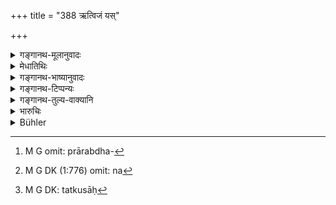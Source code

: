 +++
title = "388 ऋत्विजं यस्"

+++

<details><summary>गङ्गानथ-मूलानुवादः</summary>

If a sacrificer forsakes an officiating priest, and if an officiating priest forsakes a sacrificer,—each being capable of doing the work and free from disqualifications,—their punishment is one hundred each—(388).
</details>

<details><summary>मेधातिथिः</summary>

यज्ञे कर्मकर **ऋत्विक्**, होतोद्गात्रादिः । यद्य् अपि वरणोत्तरकालम् आ प्रयोगसमाप्तेस् तद्व्यपदेशस् तथाप्य् अत्र प्रारब्धकर्मणोर्[^३१०] इतरेतरत्यागे न[^३११] विधिर् अयम्, किं तर्हि प्राग् वरणात् । भूतपूर्वगत्या ऋत्विग्व्यवहारः । यः प्रयोगान्तरे वृतः स एव शक्तः प्रयोगान्तरे ऽपि वरितव्यः । न केवलं पूर्ववृतस्यायम् अत्यागः, किं तर्हि तत्पित्रादिभिर् अपि । तथाहि "पूर्वो जुष्टः स्वयंवृतः" (न्स्म् ३.१०) इति नारदः । न चायम् ऐकपुरुषिको नियमः । किं तर्हि कुलधर्मो ऽयम् । तथा च महाभारते संवर्तमरुत्तीयेषु प्रपञ्चितम् । तेन तत्कुलाः[^३१२] पित्रादिभिर् ऋत्विजो वृतास् त एव वरीतव्याः । 


[^३१२]:
     M G DK: tatkusāḥ


[^३११]:
     M G DK (1:776) omit: na


[^३१०]:
     M G omit: prārabdha-

- याजनकानाम् अप्य् एष एव विधिः । तैर् अपि ते योजनीयाः । **ऋत्विजं** कृतार्त्विज्यं तत्कुलीनं वान्यं यो न वृणीत यियक्षुः, अपि त्व् अन्यं याजकम् अर्थयेत् । **शक्तं कर्मणि** यज्ञे प्रयोगज्ञम् **अदुष्टम्** अभिशंसनाङ्गवैकल्यादिभिर् दोषैर् अयुक्तम् । एवम् ईदृश एवर्त्विग् अर्थ्यमानो यदि नाङ्गीकुर्याद् याजकत्वम् **अदुष्टम्** एभिर् एव दोषैर् अनाक्रान्तं याज्यं **शक्तं** विद्वत्तया च । तादृशे त्यागे **तयोः शतं दण्डः** । ऋत्विक् शतं दाप्यो **याज्यं** त्यजन्, **याज्य ऋत्विजम्** । 

न केवलम् अयम् ऋत्विग्याजकधर्मः, शिष्याचार्ययोर् अपि । तथा च गौतमः- "अथायाजकाव्[^३१३] ऋत्विगाचार्यौ पतनीयसेवायां च हेयौ । अन्यत्र हानात् पतति" (ग्ध् २१.१२–१३) इति । दातृसंप्रदानयोर् अपि प्रतिग्रहे केचिद् धर्मम् इमम् इच्छन्ति ॥ ८.३८८ ॥
</details>

<details><summary>गङ्गानथ-भाष्यानुवादः</summary>

‘*Officiating priest*’—a person who performs the several acts in connection with ‘sacrificial performances’; *e.g*., the *Ṛtvik*, the
*Hotṛ*, the *Udgātṛ* and so forth.

Though the name ‘officiating priest’ becomes applicable to the man only after his *appointment*, and continues so till the completion of the rites, yet the law that is laid down here pertains to the forsaking done before the actual *appointment*, and not to that during the performance of the rites that have commenced. And the titles are applied on the ground of past events; that is to say, it is only one who has had previous experience; as a priest who has the chance of being chosen again. In fact the title is applied, not only on the basis of previous experience, but also upon hereditary qualifications; as says Nārada—‘the man employed previously is self-chosen’; and further, this applies not only to the experience of a single generation, but to the family-traditions of several generations; as has been described in detail in the *Mahābhārata* in the sections dealing with Saṃvarta and Marutta.

The upshot thus is that those persons should be chosen as officiating priests who belong to the same family members whereof have been chosen in the past by the forefathers of the selector.

This same is applicable to the case of the ‘sacrifices’ also; the priests also should hare recourse to the same sacrifices with whose forefathers their forefathers may hare had dealings in the past.

‘*Officiating priest*’—the man who has performed the priestly duties, or one who belongs to the family of such a person.

If a man going to perform a sacrifice does not appoint such a priest, but ask some one else.

‘*Capable of doing the work*’—of sacrificing; *i.e*., conversant with the entire procedure.

‘*Free from disqualifications*’—*i.e*., not haring any such defect as a defective limb, or being accused of a serious crime and so forth.

If such a qualified priest, on being requested to officiate, refuses to do so, and does not accept the priesthood offered;—when the sacrificer is free from the said disqualifications and is fully learned.

In the case of both these forsakings, there shall be a fine of one hundred. If the priest forsakes the sacrificer he should be made to pay a hundred, and so also the sacrifices if he forsakes the priest.

This rule is applicable, not only to the case of the sacrificer and the officiating priest, but also to that of the Preceptor and the Pupil. As says Gautama (21.12-13)—‘The Priest and the Preceptor are to be forsaken only if they are deficient in learning, or happen to serve an outcast; by forsaking them otherwise one becomes an outcast.’

Some people hold that this law is applicable also to the case of the giver and the recipient.—(388)
</details>

<details><summary>गङ्गानथ-टिप्पन्यः</summary>

This verse is quoted in *Vivādaratnākara* (p. 122), which adds that whether the fine is to be 200 or 100 is to be determined by the offence being intentional or unintentional, and also by the richness or poverty of the offender.

It is quoted in *Aparārka* (p. 837), which adds that this rule applies to such priests as are hereditary, or have been appointed by the man himself;—in *Kṛtyakalpataru* (91a);—and in *Vīramitrodaya* (Vyavahāra, 120a).
</details>

<details><summary>गङ्गानथ-तुल्य-वाक्यानि</summary>

[\[See the Text under 206, et
seq.\]]
</details>

<details><summary>भारुचिः</summary>

ऋज्वर्थः श्लोकः ॥ ८.३८६ ॥
</details>

<details><summary>Bühler</summary>

388	A sacrificer who forsakes an officiating priest, and an officiating priest who forsakes a sacrificer, (each being) able to perform his work and not contaminated (by grievous crimes), must each be fined one hundred (panas).
</details>
